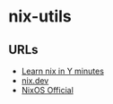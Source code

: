 # nix-utils
## URLs
- [Learn nix in Y minutes](https://learnxinyminutes.com/docs/nix/)
- [nix.dev](https://nix.dev/)
- [NixOS Official](https://nixos.org/)
